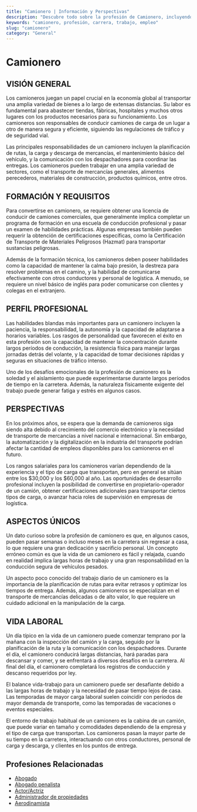 ```yaml
---
title: "Camionero | Información y Perspectivas"
description: "Descubre todo sobre la profesión de Camionero, incluyendo responsabilidades, requisitos y oportunidades."
keywords: "camionero, profesión, carrera, trabajo, empleo"
slug: "camionero"
category: "General"
---
```


# Camionero

## VISIÓN GENERAL

Los camioneros juegan un papel crucial en la economía global al transportar una amplia variedad de bienes a lo largo de extensas distancias. Su labor es fundamental para abastecer tiendas, fábricas, hospitales y muchos otros lugares con los productos necesarios para su funcionamiento. Los camioneros son responsables de conducir camiones de carga de un lugar a otro de manera segura y eficiente, siguiendo las regulaciones de tráfico y de seguridad vial.

Las principales responsabilidades de un camionero incluyen la planificación de rutas, la carga y descarga de mercancías, el mantenimiento básico del vehículo, y la comunicación con los despachadores para coordinar las entregas. Los camioneros pueden trabajar en una amplia variedad de sectores, como el transporte de mercancías generales, alimentos perecederos, materiales de construcción, productos químicos, entre otros.

## FORMACIÓN Y REQUISITOS

Para convertirse en camionero, se requiere obtener una licencia de conducir de camiones comerciales, que generalmente implica completar un programa de formación en una escuela de conducción profesional y pasar un examen de habilidades prácticas. Algunas empresas también pueden requerir la obtención de certificaciones específicas, como la Certificación de Transporte de Materiales Peligrosos (Hazmat) para transportar sustancias peligrosas.

Además de la formación técnica, los camioneros deben poseer habilidades como la capacidad de mantener la calma bajo presión, la destreza para resolver problemas en el camino, y la habilidad de comunicarse efectivamente con otros conductores y personal de logística. A menudo, se requiere un nivel básico de inglés para poder comunicarse con clientes y colegas en el extranjero.

## PERFIL PROFESIONAL

Las habilidades blandas más importantes para un camionero incluyen la paciencia, la responsabilidad, la autonomía y la capacidad de adaptarse a horarios variables. Los rasgos de personalidad que favorecen el éxito en esta profesión son la capacidad de mantener la concentración durante largos períodos de conducción, la resistencia física para manejar largas jornadas detrás del volante, y la capacidad de tomar decisiones rápidas y seguras en situaciones de tráfico intenso.

Uno de los desafíos emocionales de la profesión de camionero es la soledad y el aislamiento que puede experimentarse durante largos períodos de tiempo en la carretera. Además, la naturaleza físicamente exigente del trabajo puede generar fatiga y estrés en algunos casos.

## PERSPECTIVAS

En los próximos años, se espera que la demanda de camioneros siga siendo alta debido al crecimiento del comercio electrónico y la necesidad de transporte de mercancías a nivel nacional e internacional. Sin embargo, la automatización y la digitalización en la industria del transporte podrían afectar la cantidad de empleos disponibles para los camioneros en el futuro.

Los rangos salariales para los camioneros varían dependiendo de la experiencia y el tipo de carga que transportan, pero en general se sitúan entre los $30,000 y los $60,000 al año. Las oportunidades de desarrollo profesional incluyen la posibilidad de convertirse en propietario-operador de un camión, obtener certificaciones adicionales para transportar ciertos tipos de carga, o avanzar hacia roles de supervisión en empresas de logística.

## ASPECTOS ÚNICOS

Un dato curioso sobre la profesión de camionero es que, en algunos casos, pueden pasar semanas o incluso meses en la carretera sin regresar a casa, lo que requiere una gran dedicación y sacrificio personal. Un concepto erróneo común es que la vida de un camionero es fácil y relajada, cuando en realidad implica largas horas de trabajo y una gran responsabilidad en la conducción segura de vehículos pesados.

Un aspecto poco conocido del trabajo diario de un camionero es la importancia de la planificación de rutas para evitar retrasos y optimizar los tiempos de entrega. Además, algunos camioneros se especializan en el transporte de mercancías delicadas o de alto valor, lo que requiere un cuidado adicional en la manipulación de la carga.

## VIDA LABORAL

Un día típico en la vida de un camionero puede comenzar temprano por la mañana con la inspección del camión y la carga, seguido por la planificación de la ruta y la comunicación con los despachadores. Durante el día, el camionero conducirá largas distancias, hará paradas para descansar y comer, y se enfrentará a diversos desafíos en la carretera. Al final del día, el camionero completará los registros de conducción y descanso requeridos por ley.

El balance vida-trabajo para un camionero puede ser desafiante debido a las largas horas de trabajo y la necesidad de pasar tiempo lejos de casa. Las temporadas de mayor carga laboral suelen coincidir con periodos de mayor demanda de transporte, como las temporadas de vacaciones o eventos especiales.

El entorno de trabajo habitual de un camionero es la cabina de un camión, que puede variar en tamaño y comodidades dependiendo de la empresa y el tipo de carga que transportan. Los camioneros pasan la mayor parte de su tiempo en la carretera, interactuando con otros conductores, personal de carga y descarga, y clientes en los puntos de entrega.
## Profesiones Relacionadas

- [Abogado](/profesiones/abogado/)
- [Abogado penalista](/profesiones/abogado-penalista/)
- [Actor/Actriz](/profesiones/actor-actriz/)
- [Administrador de propiedades](/profesiones/administrador-de-propiedades/)
- [Aerodinamista](/profesiones/aerodinamista/)

